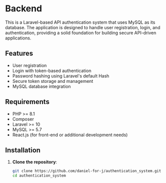 # Backend 
This is a Laravel-based API authentication system that uses MySQL as its database. The application is designed to handle user registration, login, and authentication, providing a solid foundation for building secure API-driven applications.

## Features

- User registration
- Login with token-based authentication
- Password hashing using Laravel's default Hash
- Secure token storage and management
- MySQL database integration

## Requirements

- PHP >= 8.1
- Composer
- Laravel >= 10
- MySQL >= 5.7
- React.js (for front-end or additional development needs)

## Installation

1. **Clone the repository**:
   ```bash
   git clone https://github.com/daniel-for-j/authentication_system.git
   cd authentication_system